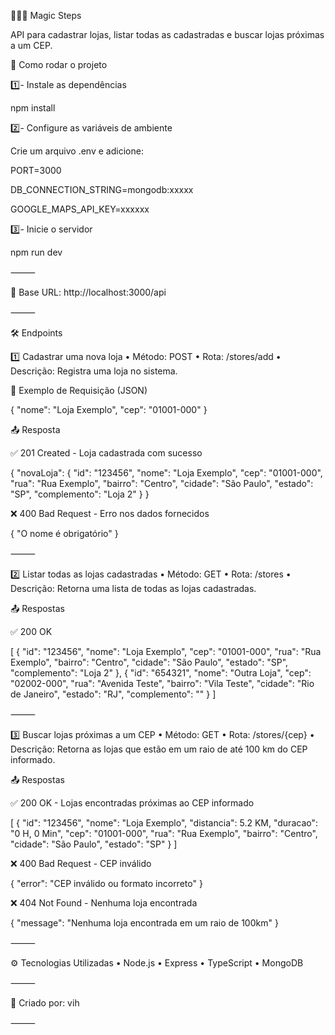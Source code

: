🧙🏻‍♀️ Magic Steps

API para cadastrar lojas, listar todas as cadastradas e buscar lojas próximas a um CEP.

🚀 Como rodar o projeto

1️⃣- Instale as dependências

npm install

2️⃣- Configure as variáveis de ambiente

Crie um arquivo .env e adicione:

PORT=3000

DB_CONNECTION_STRING=mongodb:xxxxx

GOOGLE_MAPS_API_KEY=xxxxxx

3️⃣- Inicie o servidor

npm run dev

⸻

📍 Base URL: http://localhost:3000/api

⸻

🛠 Endpoints

1️⃣ Cadastrar uma nova loja
	•	Método: POST
	•	Rota: /stores/add
	•	Descrição: Registra uma loja no sistema.

📩 Exemplo de Requisição (JSON)

{
  "nome": "Loja Exemplo",
  "cep": "01001-000"
}

📤 Resposta

✅ 201 Created - Loja cadastrada com sucesso

{
  "novaLoja": {
    "id": "123456",
    "nome": "Loja Exemplo",
    "cep": "01001-000",
    "rua": "Rua Exemplo",
    "bairro": "Centro",
    "cidade": "São Paulo",
    "estado": "SP",
    "complemento": "Loja 2"
  }
}

❌ 400 Bad Request - Erro nos dados fornecidos

{
  "O nome é obrigatório"
}

⸻

2️⃣ Listar todas as lojas cadastradas
	•	Método: GET
	•	Rota: /stores
	•	Descrição: Retorna uma lista de todas as lojas cadastradas.

📤 Respostas

✅ 200 OK

[
  {
    "id": "123456",
    "nome": "Loja Exemplo",
    "cep": "01001-000",
    "rua": "Rua Exemplo",
    "bairro": "Centro",
    "cidade": "São Paulo",
    "estado": "SP",
    "complemento": "Loja 2"
  },
  {
    "id": "654321",
    "nome": "Outra Loja",
    "cep": "02002-000",
    "rua": "Avenida Teste",
    "bairro": "Vila Teste",
    "cidade": "Rio de Janeiro",
    "estado": "RJ",
    "complemento": ""
  }
]



⸻

3️⃣ Buscar lojas próximas a um CEP
	•	Método: GET
	•	Rota: /stores/{cep}
	•	Descrição: Retorna as lojas que estão em um raio de até 100 km do CEP informado.

📤 Respostas

✅ 200 OK - Lojas encontradas próximas ao CEP informado

[
  {
    "id": "123456",
    "nome": "Loja Exemplo",
    "distancia": 5.2 KM,
    "duracao": "0 H, 0 Min",
    "cep": "01001-000",
    "rua": "Rua Exemplo",
    "bairro": "Centro",
    "cidade": "São Paulo",
    "estado": "SP"
  }
]

❌ 400 Bad Request - CEP inválido

{
  "error": "CEP inválido ou formato incorreto"
}

❌ 404 Not Found - Nenhuma loja encontrada

{
  "message": "Nenhuma loja encontrada em um raio de 100km"
}



⸻

⚙ Tecnologias Utilizadas
	•	Node.js
	•	Express
	•	TypeScript
	•	MongoDB

⸻

🚀 Criado por: vih

⸻
